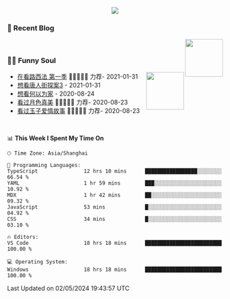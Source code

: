 <div align="center">
  <!-- dynamic typing effect 动态打字效果 -->
  <div>
    <img src="https://readme-typing-svg.demolab.com?font=Fira+Code&pause=10000&color=F76194&random=false&width=500&lines=You+make+your+own+opportunities.;Every+single+day+counts&center=true" />
  </div>
</div>

### 📃 Recent Blog
        
<img align="right" width="88" src="https://cdn.jsdelivr.net/gh/LJJbyZJU/LJJbyZJU/assets/images/astronaut.png" />
      
<!-- START_SECTION:blog -->

<!-- END_SECTION:blog -->
      
<!-- for beauty 留个空行好看点 -->
<div>&nbsp;</div>
      
### 🤾‍♂️ Funny Soul
      
<img align="right" width="88" src="https://cdn.jsdelivr.net/gh/sun0225SUN/sun0225SUN/assets/images/artist.png" />
      
<!-- START_SECTION:douban -->
* <a href='http://movie.douban.com/subject/26385614/' target='_blank'>在看路西法 第一季</a> 🌟🌟🌟🌟🌟 力荐- 2021-01-31
* <a href='http://movie.douban.com/subject/27619748/' target='_blank'>想看唐人街探案3</a> - 2021-01-31
* <a href='http://movie.douban.com/subject/30170448/' target='_blank'>想看何以为家</a> - 2020-08-24
* <a href='http://movie.douban.com/subject/26963810/' target='_blank'>看过月色真美</a> 🌟🌟🌟🌟🌟 力荐- 2020-08-23
* <a href='http://movie.douban.com/subject/25796222/' target='_blank'>看过玉子爱情故事</a> 🌟🌟🌟🌟🌟 力荐- 2020-08-23
<!-- END_SECTION:douban -->
      
<!-- for beauty 留个空行好看点 -->
<div>&nbsp;</div>

<!--START_SECTION:waka-->
📊 **This Week I Spent My Time On** 

```text
🕑︎ Time Zone: Asia/Shanghai

💬 Programming Languages: 
TypeScript               12 hrs 10 mins      █████████████████░░░░░░░░   66.54 % 
YAML                     1 hr 59 mins        ███░░░░░░░░░░░░░░░░░░░░░░   10.92 % 
MDX                      1 hr 42 mins        ██░░░░░░░░░░░░░░░░░░░░░░░   09.32 % 
JavaScript               53 mins             █░░░░░░░░░░░░░░░░░░░░░░░░   04.92 % 
CSS                      34 mins             █░░░░░░░░░░░░░░░░░░░░░░░░   03.10 % 

🔥 Editors: 
VS Code                  18 hrs 18 mins      █████████████████████████   100.00 % 

💻 Operating System: 
Windows                  18 hrs 18 mins      █████████████████████████   100.00 % 
```


 Last Updated on 02/05/2024 19:43:57 UTC
<!--END_SECTION:waka-->

